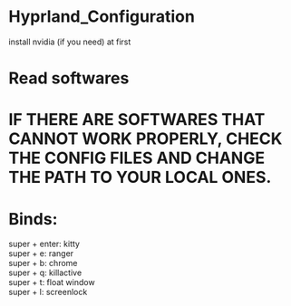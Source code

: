 # Hyprland_Configuration  
install nvidia (if you need) at first  
# Read softwares  
# IF THERE ARE SOFTWARES THAT CANNOT WORK PROPERLY, CHECK THE CONFIG FILES AND CHANGE THE PATH TO YOUR LOCAL ONES.  
# Binds:  
</t>super + enter: kitty  
</t>super + e: ranger  
</t>super + b: chrome  
</t>super + q: killactive  
</t>super + t: float window  
</t>super + l: screenlock

